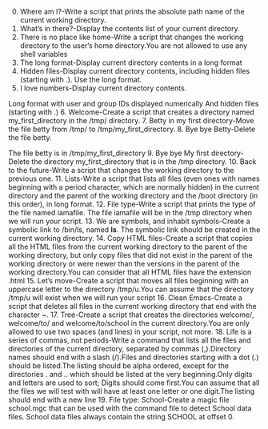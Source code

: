 0. Where am I?-Write a script that prints the absolute path name of the current working directory.
1. What’s in there?-Display the contents list of your current directory.
2. There is no place like home-Write a script that changes the working directory to the user’s home directory.You are not allowed to use any shell variables
3. The long format-Display current directory contents in a long format
4. Hidden files-Display current directory contents, including hidden files (starting with .). Use the long format.
5. I love numbers-Display current directory contents.

Long format
with user and group IDs displayed numerically
And hidden files (starting with .)
6. Welcome-Create a script that creates a directory named my_first_directory in the /tmp/ directory.
7. Betty in my first directory-Move the file betty from /tmp/ to /tmp/my_first_directory.
8. Bye bye Betty-Delete the file betty.

The file betty is in /tmp/my_first_directory
9. Bye bye My first directory-Delete the directory my_first_directory that is in the /tmp directory.
10. Back to the future-Write a script that changes the working directory to the previous one.
11. Lists-Write a script that lists all files (even ones with names beginning with a period character, which are normally hidden) in the current directory and the parent of the working directory and the /boot directory (in this order), in long format.
12. File type-Write a script that prints the type of the file named iamafile. The file iamafile will be in the /tmp directory when we will run your script.
13. We are symbols, and inhabit symbols-Create a symbolic link to /bin/ls, named __ls__. The symbolic link should be created in the current working directory.
14. Copy HTML files-Create a script that copies all the HTML files from the current working directory to the parent of the working directory, but only copy files that did not exist in the parent of the working directory or were newer than the versions in the parent of the working directory.You can consider that all HTML files have the extension .html
15. Let’s move-Create a script that moves all files beginning with an uppercase letter to the directory /tmp/u.You can assume that the directory /tmp/u will exist when we will run your script
16. Clean Emacs-Create a script that deletes all files in the current working directory that end with the character ~.
17. Tree-Create a script that creates the directories welcome/, welcome/to/ and welcome/to/school in the current directory.You are only allowed to use two spaces (and lines) in your script, not more.
18. Life is a series of commas, not periods-Write a command that lists all the files and directories of the current directory, separated by commas (,).Directory names should end with a slash (/).Files and directories starting with a dot (.) should be listed.The listing should be alpha ordered, except for the directories . and .. which should be listed at the very beginning.Only digits and letters are used to sort; Digits should come first.You can assume that all the files we will test with will have at least one letter or one digit.The listing should end with a new line
19. File type: School-Create a magic file school.mgc that can be used with the command file to detect School data files. School data files always contain the string SCHOOL at offset 0.
